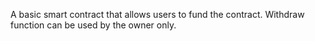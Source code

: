 A basic smart contract that allows users to fund the contract. Withdraw function can be used by the owner only.